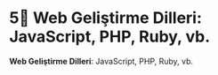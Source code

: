 # 5⃣ Web Geliştirme Dilleri: JavaScript, PHP, Ruby, vb.

**Web Geliştirme Dilleri**: JavaScript, PHP, Ruby, vb.
